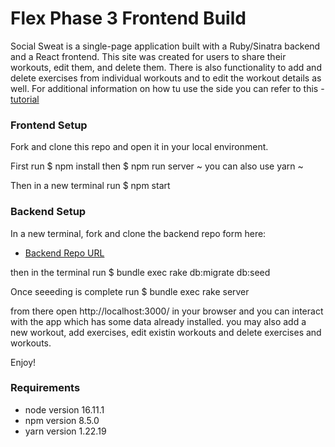 # Flex Phase 3 Frontend Build

Social Sweat is a single-page application built with a Ruby/Sinatra backend and a React frontend. This site was created for users to share their workouts, edit them, and delete them. There is also functionality to add and delete exercises from individual workouts and to edit the workout details as well. For additional information on how tu use the side you can refer to this - [tutorial](https://www.loom.com/share/a7a74ac9e7364412842ec6d38e4221c5) 

### Frontend Setup

Fork and clone this repo and open it in your local environment. 

First run $ npm install then $ npm run server 
~ you can also use yarn ~

 Then in a new terminal run $ npm start

 ### Backend Setup

 In a new terminal, fork and clone the backend repo form here: 
 
 - [Backend Repo URL](https://github.com/lizzieanthony/phase-3-sinatra-react-project-backend)

 then in the terminal run $ bundle exec rake db:migrate db:seed 

 Once seeeding is complete run $ bundle exec rake server 

 from there open http://localhost:3000/ in your browser and you can interact with the app which has some data already installed. you may also add a new workout, add exercises, edit existin workouts and delete exercises and workouts. 

 Enjoy!


### Requirements
* node version 16.11.1
* npm version 8.5.0
* yarn version 1.22.19



